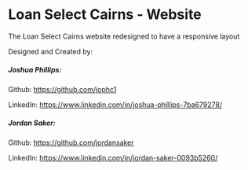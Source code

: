 # Loan Select Cairns - Website

The Loan Select Cairns website redesigned to have a responsive layout

Designed and Created by:

##### Joshua Phillips: 
Github: https://github.com/jophc1

LinkedIn: https://www.linkedin.com/in/joshua-phillips-7ba679278/


##### Jordan Saker:
Github: https://github.com/jordansaker

LinkedIn: https://www.linkedin.com/in/jordan-saker-0093b5260/
